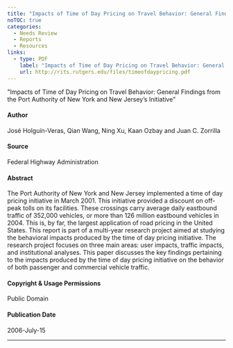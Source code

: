 ```yaml
---
title: "Impacts of Time of Day Pricing on Travel Behavior: General Findings from the Port Authority of New York and New Jersey’s Initiative"
noTOC: true
categories:
  - Needs Review
  - Reports
  - Resources
links:
  - type: PDF
    label: "Impacts of Time of Day Pricing on Travel Behavior: General Findings from the Port Authority of New York and New Jersey’s Initiative"
    url: http://rits.rutgers.edu/files/timeofdaypricing.pdf
---
```


"Impacts of Time of Day Pricing on Travel Behavior: General Findings from the Port Authority of New York and New Jersey’s Initiative"

#### Author

José Holguín-Veras, Qian Wang, Ning Xu, Kaan Ozbay and Juan C. Zorrilla

#### Source

Federal Highway Administration

#### Abstract

The Port Authority of New York and New Jersey implemented a time of day pricing initiative in March 2001. This initiative provided a discount on off-peak tolls on its facilities. These crossings carry average daily eastbound traffic of 352,000 vehicles, or more than 126 million eastbound vehicles in 2004. This is, by far, the largest application of road pricing in the United States. This report is part of a multi-year research project aimed at studying the behavioral impacts produced by the time of day pricing initiative. The research project focuses on three main areas: user impacts, traffic impacts, and institutional analyses. This paper discusses the key findings pertaining to the impacts produced by the time of day pricing initiative on the behavior of both passenger and commercial vehicle traffic.

#### Copyright & Usage Permissions

Public Domain

#### Publication Date

2006-July-15

------------------------------------------------------------------------



